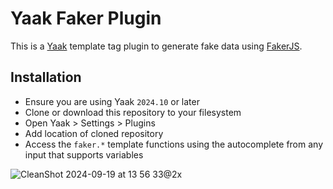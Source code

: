 # Yaak Faker Plugin

This is a [Yaak](https://yaak.app) template tag plugin to generate fake data
using [FakerJS](https://fakerjs.dev).

## Installation

- Ensure you are using Yaak `2024.10` or later
- Clone or download this repository to your filesystem
- Open Yaak > Settings > Plugins
- Add location of cloned repository
- Access the `faker.*` template functions using the autocomplete from any input that
  supports variables 

![CleanShot 2024-09-19 at 13 56 33@2x](https://github.com/user-attachments/assets/2f935110-4af2-4236-a50d-18db5454176d)
